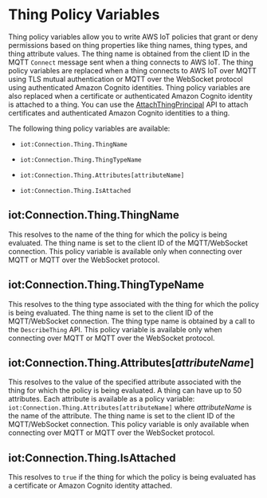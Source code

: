 # Thing Policy Variables<a name="thing-policy-variables"></a>

Thing policy variables allow you to write AWS IoT policies that grant or deny permissions based on thing properties like thing names, thing types, and thing attribute values\. The thing name is obtained from the client ID in the MQTT `Connect` message sent when a thing connects to AWS IoT\. The thing policy variables are replaced when a thing connects to AWS IoT over MQTT using TLS mutual authentication or MQTT over the WebSocket protocol using authenticated Amazon Cognito identities\. Thing policy variables are also replaced when a certificate or authenticated Amazon Cognito identity is attached to a thing\. You can use the [AttachThingPrincipal](http://alpha-docs-aws.amazon.com/iot/latest/apireference/API_AttachThingPrincipal.html) API to attach certificates and authenticated Amazon Cognito identities to a thing\.

The following thing policy variables are available:

+ `iot:Connection.Thing.ThingName`

+ `iot:Connection.Thing.ThingTypeName`

+ `iot:Connection.Thing.Attributes[attributeName]`

+ `iot:Connection.Thing.IsAttached`

## iot:Connection\.Thing\.ThingName<a name="thing-policy-variables-thingName"></a>

This resolves to the name of the thing for which the policy is being evaluated\. The thing name is set to the client ID of the MQTT/WebSocket connection\. This policy variable is available only when connecting over MQTT or MQTT over the WebSocket protocol\.

## iot:Connection\.Thing\.ThingTypeName<a name="thing-policy-variables-thingTypeName"></a>

This resolves to the thing type associated with the thing for which the policy is being evaluated\. The thing name is set to the client ID of the MQTT/WebSocket connection\. The thing type name is obtained by a call to the `DescribeThing` API\. This policy variable is available only when connecting over MQTT or MQTT over the WebSocket protocol\.

## iot:Connection\.Thing\.Attributes\[*attributeName*\]<a name="thing-policy-variables-thing-attributes"></a>

This resolves to the value of the specified attribute associated with the thing for which the policy is being evaluated\. A thing can have up to 50 attributes\. Each attribute is available as a policy variable: `iot:Connection.Thing.Attributes[attributeName]` where *attributeName* is the name of the attribute\. The thing name is set to the client ID of the MQTT/WebSocket connection\. This policy variable is only available when connecting over MQTT or MQTT over the WebSocket protocol\.

## iot:Connection\.Thing\.IsAttached<a name="thing-policy-variables-thing-attached"></a>

This resolves to `true` if the thing for which the policy is being evaluated has a certificate or Amazon Cognito identity attached\.